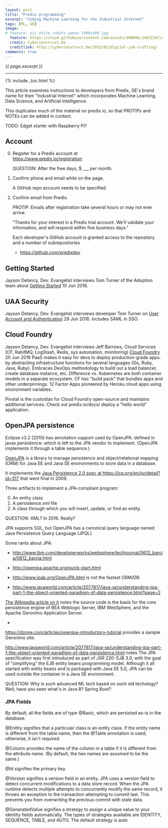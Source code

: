 ```yaml
---
layout: post
title: "Predix programming"
excerpt: "Coding Machine Learning for the Industrial Internet"
tags: [ML, GE]
image:
# feature: pic white robots woman 1900x500.jpg
  feature: https://cloud.githubusercontent.com/assets/300046/14622167/45abd918-0585-11e6-8537-a58e0b55e3ec.jpg
  credit: Cyberconstruct.be
  creditlink: http://cyberconstruct.be/2015/02/digital-job-crafting/
comments: true
---
```

<i>{{ page.excerpt }}</i>
<hr />

{% include _toc.html %}

This article examines instructions to developers from
Predix, GE's brand name for their "Industrial Internet" which 
incorporates Machine Learning, Data Science, and Artificial Intelligence.

This duplicates much of the material on predix.io,
so that PROTIPs and NOTEs can be added in context.

TODO: Edget starter with Raspberry Pi?

## Account #

0. Register for a Predix account at<br />
   <a target="_blank" href="https://www.predix.io/registration/">
   https://www.predix.io/registration</a>

   QUESTION: After the free days, $ ___ per month.

0. Confirm phone and email while on the page.

   A GitHub repo account needs to be specified.

0. Confirm email from Predix.

   PROTIP: Emails after registration take several hours or may not ever arrive.

   "Thanks for your interest in a Predix trial account. We'll validate your information, and will respond within five business days."

   Each developer's GitHub account is granted access to 
   the repository and a number of subrepositories

   * <a target="_blank" href="https://github.com/predixdev/">https://github.com/predixdev</a>


## Getting Started #

Jayson Delancy, Dev. Evangelist interviews 
Tom Turner of the Adoption team about
<a target="_blank" href="https://www.youtube.com/watch?v=0RdsCHDLmEw">
Getting Started</a> 10 Jun 2016.


## UAA Security #

Jayson Delancy, Dev. Evangelist interviews 
developer Tom Turner on
<a target="_blank" href="https://www.youtube.com/watch?v=DXbJM0bvkME">
User Account and Authentication</a> 29 Jun 2016.
includes SAML in SSO.


## Cloud Foundry #

Jayson Delancy, Dev. Evangelist interviews 
Jeff Barrows, Cloud Services (CF, RabitMQ, LogStash, Redis, sys automation, monitoring)
<a target="_blank" href="https://www.youtube.com/watch?v=DXbJM0bvkME">
Cloud Foundry</a> 20 Jun 2016
PaaS makes it easy for devs to deploy production-grade apps.
by abstracting infrastructure functions for several languages (Go, Ruby, Java, Ruby).
Embraces DevOps methodology to build out a load balancer, create database instance, etc.
Difference vs. Kubernetes are both container models in a separate ecosystem.
CF has "build pack" that bundles apps and other underpinnings. 
12 Factor Apps pioneered by Heroku cloud apps using environment variables.

Pivotal is the custodian for Cloud Foundry open-source
and maintains additional services.
Check out predix.io/docs/
deploy a "hello world" application.


## <a name="OpenJPA">OpenJPA persistence</a> #


Eclipse v3.2 (2010) has annotation support used by OpenJPA.
defined in javax.persistence:
 which is left to the JPA vendor to implement. (OpenJPA implements it through a table sequence.)

<a target="_blank" href="https://github.com/apache/openjpa">
OpenJPA</a> is a library to manage persistence and 
object/relational mapping (ORM) for Java EE and Java SE environments
to store data in a database.

It implements the <a target="_blank" href="https://jcp.org/en/jsr/detail?id=317">
Java Persistence 2.0 spec at https://jcp.org/en/jsr/detail?id=317</a>
 that went final in 2009.

Three artifacts to implement a JPA-compliant program:

   0. An entity class
   0. A persistence.xml file
   0. A class through which you will insert, update, or find an entity.

QUESTION: XML? In 2016.  Really?

JPA supports SQL, but OpenJPA has a canonical query language 
named Java Persistence Query Language (JPQL).

Some rants about JPA:

   * http://www.ibm.com/developerworks/websphere/techjournal/0612_barcia/0612_barcia.html

   * http://openjpa.apache.org/quick-start.html

   * http://www.jpab.org/OpenJPA.html
   is not the fastest ORM/DB.

   * http://www.javaworld.com/article/2077817/java-se/understanding-jpa-part-1-the-object-oriented-paradigm-of-data-persistence.html?page=2



<a target="_blank" href="https://www.wikiwand.com/en/Apache_OpenJPA">
The Wikipedia article on it</a>
notes the source code is the basis for the core persistence engine of BEA Weblogic Server, IBM WebSphere, and the Apache Geronimo Application Server.

   * <a target="_blank" href="https://dzone.com/articles/openjpa-introductory-tutorial">
   https://dzone.com/articles/openjpa-introductory-tutorial</a>
   provides a sample Geronimo site.

http://www.javaworld.com/article/2077817/java-se/understanding-jpa-part-1-the-object-oriented-paradigm-of-data-persistence.html
notes
The JPA specification was first introduced as part of JSR 220: EJB 3.0, 
with the goal of "simplifying" the EJB entity beans programming model. 
Although it all started with entity beans and is packaged with Java EE 5.0, 
JPA can be used outside the container in a Java SE environment.

QUESTION: Why is such advanced ML tech based on such old techology? 
Well, have you seen what's in Java 8? Spring Boot?

### JPA Fields #


By default, all the fields are of type @Basic, which are persisted as-is in the database.

@Enitity signifies that a particular class is an entity class. If the entity name is different from the table name, then the @Table annotation is used; otherwise, it isn't required.

@Column provides the name of the column in a table if it is different from the attribute name. (By default, the two names are assumed to be the same.)

@Id signifies the primary key.

@Version signifies a version field in an entity. JPA uses a version field to detect concurrent modifications to a data store record. When the JPA runtime detects multiple attempts to concurrently modify the same record, it throws an exception to the transaction attempting to commit last. This prevents you from overwriting the previous commit with stale data.

@GeneratedValue signifies a strategy to assign a unique value to your identity fields automatically. The types of strategies available are IDENTITY, SEQUENCE, TABLE, and AUTO. The default strategy is auto


